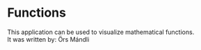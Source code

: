 # Functions
This application can be used to visualize mathematical functions.  
It was written by: Örs Mándli
